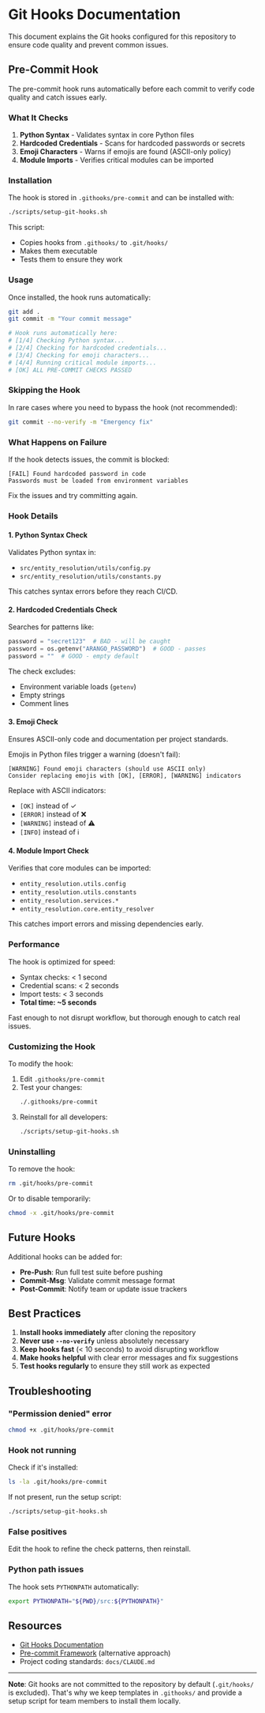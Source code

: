 # Git Hooks Documentation

This document explains the Git hooks configured for this repository to ensure code quality and prevent common issues.

## Pre-Commit Hook

The pre-commit hook runs automatically before each commit to verify code quality and catch issues early.

### What It Checks

1. **Python Syntax** - Validates syntax in core Python files
2. **Hardcoded Credentials** - Scans for hardcoded passwords or secrets
3. **Emoji Characters** - Warns if emojis are found (ASCII-only policy)
4. **Module Imports** - Verifies critical modules can be imported

### Installation

The hook is stored in `.githooks/pre-commit` and can be installed with:

```bash
./scripts/setup-git-hooks.sh
```

This script:
- Copies hooks from `.githooks/` to `.git/hooks/`
- Makes them executable
- Tests them to ensure they work

### Usage

Once installed, the hook runs automatically:

```bash
git add .
git commit -m "Your commit message"

# Hook runs automatically here:
# [1/4] Checking Python syntax...
# [2/4] Checking for hardcoded credentials...
# [3/4] Checking for emoji characters...
# [4/4] Running critical module imports...
# [OK] ALL PRE-COMMIT CHECKS PASSED
```

### Skipping the Hook

In rare cases where you need to bypass the hook (not recommended):

```bash
git commit --no-verify -m "Emergency fix"
```

### What Happens on Failure

If the hook detects issues, the commit is blocked:

```
[FAIL] Found hardcoded password in code
Passwords must be loaded from environment variables
```

Fix the issues and try committing again.

### Hook Details

#### 1. Python Syntax Check
Validates Python syntax in:
- `src/entity_resolution/utils/config.py`
- `src/entity_resolution/utils/constants.py`

This catches syntax errors before they reach CI/CD.

#### 2. Hardcoded Credentials Check
Searches for patterns like:
```python
password = "secret123"  # BAD - will be caught
password = os.getenv("ARANGO_PASSWORD")  # GOOD - passes
password = ""  # GOOD - empty default
```

The check excludes:
- Environment variable loads (`getenv`)
- Empty strings
- Comment lines

#### 3. Emoji Check
Ensures ASCII-only code and documentation per project standards.

Emojis in Python files trigger a warning (doesn't fail):
```
[WARNING] Found emoji characters (should use ASCII only)
Consider replacing emojis with [OK], [ERROR], [WARNING] indicators
```

Replace with ASCII indicators:
- `[OK]` instead of ✓
- `[ERROR]` instead of ❌
- `[WARNING]` instead of ⚠️
- `[INFO]` instead of ℹ️

#### 4. Module Import Check
Verifies that core modules can be imported:
- `entity_resolution.utils.config`
- `entity_resolution.utils.constants`
- `entity_resolution.services.*`
- `entity_resolution.core.entity_resolver`

This catches import errors and missing dependencies early.

### Performance

The hook is optimized for speed:
- Syntax checks: < 1 second
- Credential scans: < 2 seconds
- Import tests: < 3 seconds
- **Total time: ~5 seconds**

Fast enough to not disrupt workflow, but thorough enough to catch real issues.

### Customizing the Hook

To modify the hook:

1. Edit `.githooks/pre-commit`
2. Test your changes:
   ```bash
   ./.githooks/pre-commit
   ```
3. Reinstall for all developers:
   ```bash
   ./scripts/setup-git-hooks.sh
   ```

### Uninstalling

To remove the hook:

```bash
rm .git/hooks/pre-commit
```

Or to disable temporarily:

```bash
chmod -x .git/hooks/pre-commit
```

## Future Hooks

Additional hooks can be added for:
- **Pre-Push**: Run full test suite before pushing
- **Commit-Msg**: Validate commit message format
- **Post-Commit**: Notify team or update issue trackers

## Best Practices

1. **Install hooks immediately** after cloning the repository
2. **Never use `--no-verify`** unless absolutely necessary
3. **Keep hooks fast** (< 10 seconds) to avoid disrupting workflow
4. **Make hooks helpful** with clear error messages and fix suggestions
5. **Test hooks regularly** to ensure they still work as expected

## Troubleshooting

### "Permission denied" error
```bash
chmod +x .git/hooks/pre-commit
```

### Hook not running
Check if it's installed:
```bash
ls -la .git/hooks/pre-commit
```

If not present, run the setup script:
```bash
./scripts/setup-git-hooks.sh
```

### False positives
Edit the hook to refine the check patterns, then reinstall.

### Python path issues
The hook sets `PYTHONPATH` automatically:
```bash
export PYTHONPATH="${PWD}/src:${PYTHONPATH}"
```

## Resources

- [Git Hooks Documentation](https://git-scm.com/docs/githooks)
- [Pre-commit Framework](https://pre-commit.com/) (alternative approach)
- Project coding standards: `docs/CLAUDE.md`

---

**Note**: Git hooks are not committed to the repository by default (`.git/hooks/` is excluded). That's why we keep templates in `.githooks/` and provide a setup script for team members to install them locally.

